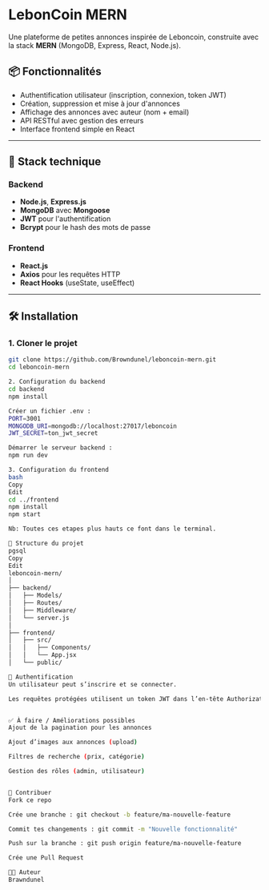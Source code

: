 # LebonCoin MERN

Une plateforme de petites annonces inspirée de Leboncoin, construite avec la stack **MERN** (MongoDB, Express, React, Node.js).

## 📦 Fonctionnalités

- Authentification utilisateur (inscription, connexion, token JWT)
- Création, suppression et mise à jour d'annonces
- Affichage des annonces avec auteur (nom + email)
- API RESTful avec gestion des erreurs
- Interface frontend simple en React

---

## 🚀 Stack technique

### Backend
- **Node.js**, **Express.js**
- **MongoDB** avec **Mongoose**
- **JWT** pour l'authentification
- **Bcrypt** pour le hash des mots de passe

### Frontend
- **React.js**
- **Axios** pour les requêtes HTTP
- **React Hooks** (useState, useEffect)

---

## 🛠️ Installation

### 1. Cloner le projet

```bash
git clone https://github.com/Browndunel/leboncoin-mern.git
cd leboncoin-mern

2. Configuration du backend
cd backend
npm install

Créer un fichier .env :
PORT=3001
MONGODB_URI=mongodb://localhost:27017/leboncoin
JWT_SECRET=ton_jwt_secret

Démarrer le serveur backend :
npm run dev

3. Configuration du frontend
bash
Copy
Edit
cd ../frontend
npm install
npm start

Nb: Toutes ces etapes plus hauts ce font dans le terminal.

📁 Structure du projet
pgsql
Copy
Edit
leboncoin-mern/
│
├── backend/
│   ├── Models/
│   ├── Routes/
│   ├── Middleware/
│   └── server.js
│
├── frontend/
│   ├── src/
│   │   ├── Components/
│   │   └── App.jsx
│   └── public/

🔐 Authentification
Un utilisateur peut s’inscrire et se connecter.

Les requêtes protégées utilisent un token JWT dans l’en-tête Authorization.


✅ À faire / Améliorations possibles
Ajout de la pagination pour les annonces

Ajout d’images aux annonces (upload)

Filtres de recherche (prix, catégorie)

Gestion des rôles (admin, utilisateur)


🤝 Contribuer
Fork ce repo

Crée une branche : git checkout -b feature/ma-nouvelle-feature

Commit tes changements : git commit -m "Nouvelle fonctionnalité"

Push sur la branche : git push origin feature/ma-nouvelle-feature

Crée une Pull Request

👨‍💻 Auteur
Brawndunel